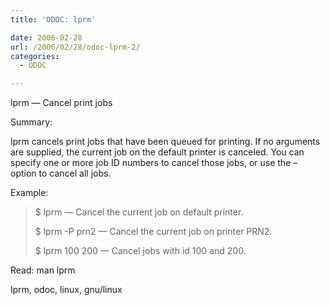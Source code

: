 ```yaml
---
title: 'ODOC: lprm'

date: 2006-02-28
url: /2006/02/28/odoc-lprm-2/
categories:
  - ODOC

---
```

lprm &#8212; Cancel print jobs

Summary:

lprm cancels print jobs that have been queued for printing. If no arguments are supplied, the current job on the default printer is canceled. You can specify one or more job ID numbers to cancel those jobs, or use the &#8211; option to cancel all jobs.

Example:

> $ lprm &#8212; Cancel the current job on default printer.
> 
> $ lprm -P prn2 &#8212; Cancel the current job on printer PRN2.
> 
> $ lprm 100 200 &#8212; Cancel jobs with id 100 and 200.

Read: man lprm
  
<tags>lprm, odoc, linux, gnu/linux</tags>